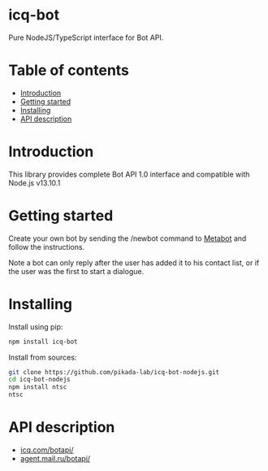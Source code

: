 # icq-bot  

Pure NodeJS/TypeScript interface for Bot API.

# Table of contents
- [Introduction](#introduction)
- [Getting started](#getting-started)
- [Installing](#installing)
- [API description](#api-description)

# Introduction

This library provides complete Bot API 1.0 interface and compatible with Node.js v13.10.1

# Getting started

Create your own bot by sending the /newbot command to <a href="https://icq.com/people/70001">Metabot</a> and follow the instructions.

Note a bot can only reply after the user has added it to his contact list, or if the user was the first to start a dialogue.

# Installing
Install using pip:
```bash
npm install icq-bot 
```

Install from sources:
```bash
git clone https://github.com/pikada-lab/icq-bot-nodejs.git
cd icq-bot-nodejs
npm install ntsc
ntsc
```

# API description
<ul>
    <li><a href="https://icq.com/botapi/">icq.com/botapi/</a></li>
    <li><a href="https://agent.mail.ru/botapi/">agent.mail.ru/botapi/</a></li>
</ul>
